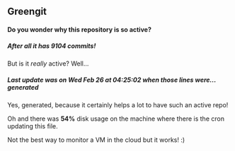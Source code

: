 ## Greengit

#### Do you wonder why this repository is so active?

##### After all it has 9104 commits!

But is it *really* active? Well...

##### Last update was on Wed Feb 26 at 04:25:02 when those lines were... generated

Yes, generated, because it certainly helps a lot to have such an active repo!

Oh and there was **54%** disk usage on the machine
where there is the cron updating this file.

Not the best way to monitor a VM in the cloud but it works! :)
